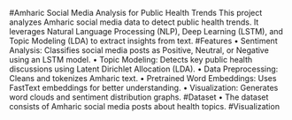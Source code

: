 #Amharic Social Media Analysis for Public Health Trends
This project analyzes Amharic social media data to detect public health trends. It leverages Natural Language Processing (NLP), Deep Learning (LSTM), and Topic Modeling (LDA) to extract insights from text.
#Features
•	Sentiment Analysis: Classifies social media posts as Positive, Neutral, or Negative using an LSTM model.
•	Topic Modeling: Detects key public health discussions using Latent Dirichlet Allocation (LDA).
•	Data Preprocessing: Cleans and tokenizes Amharic text.
•	Pretrained Word Embeddings: Uses FastText embeddings for better understanding.
•	Visualization: Generates word clouds and sentiment distribution graphs.
#Dataset
•	The dataset consists of Amharic social media posts about health topics.
#Visualization


